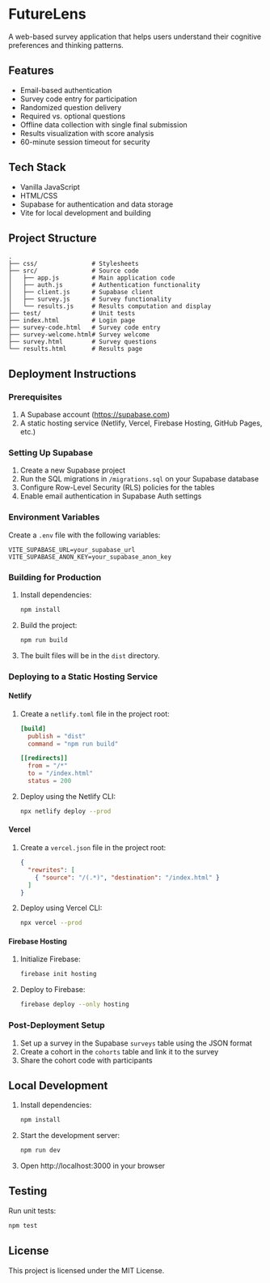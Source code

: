 # FutureLens

A web-based survey application that helps users understand their cognitive preferences and thinking patterns.

## Features

- Email-based authentication
- Survey code entry for participation
- Randomized question delivery
- Required vs. optional questions
- Offline data collection with single final submission
- Results visualization with score analysis
- 60-minute session timeout for security

## Tech Stack

- Vanilla JavaScript
- HTML/CSS
- Supabase for authentication and data storage
- Vite for local development and building

## Project Structure

```
.
├── css/               # Stylesheets
├── src/               # Source code
│   ├── app.js         # Main application code
│   ├── auth.js        # Authentication functionality
│   ├── client.js      # Supabase client
│   ├── survey.js      # Survey functionality
│   └── results.js     # Results computation and display
├── test/              # Unit tests
├── index.html         # Login page
├── survey-code.html   # Survey code entry
├── survey-welcome.html# Survey welcome
├── survey.html        # Survey questions
└── results.html       # Results page
```

## Deployment Instructions

### Prerequisites

1. A Supabase account (https://supabase.com)
2. A static hosting service (Netlify, Vercel, Firebase Hosting, GitHub Pages, etc.)

### Setting Up Supabase

1. Create a new Supabase project
2. Run the SQL migrations in `/migrations.sql` on your Supabase database
3. Configure Row-Level Security (RLS) policies for the tables
4. Enable email authentication in Supabase Auth settings

### Environment Variables

Create a `.env` file with the following variables:

```
VITE_SUPABASE_URL=your_supabase_url
VITE_SUPABASE_ANON_KEY=your_supabase_anon_key
```

### Building for Production

1. Install dependencies:
   ```bash
   npm install
   ```

2. Build the project:
   ```bash
   npm run build
   ```

3. The built files will be in the `dist` directory.

### Deploying to a Static Hosting Service

#### Netlify

1. Create a `netlify.toml` file in the project root:
   ```toml
   [build]
     publish = "dist"
     command = "npm run build"
   
   [[redirects]]
     from = "/*"
     to = "/index.html"
     status = 200
   ```

2. Deploy using the Netlify CLI:
   ```bash
   npx netlify deploy --prod
   ```

#### Vercel

1. Create a `vercel.json` file in the project root:
   ```json
   {
     "rewrites": [
       { "source": "/(.*)", "destination": "/index.html" }
     ]
   }
   ```

2. Deploy using Vercel CLI:
   ```bash
   npx vercel --prod
   ```

#### Firebase Hosting

1. Initialize Firebase:
   ```bash
   firebase init hosting
   ```

2. Deploy to Firebase:
   ```bash
   firebase deploy --only hosting
   ```

### Post-Deployment Setup

1. Set up a survey in the Supabase `surveys` table using the JSON format
2. Create a cohort in the `cohorts` table and link it to the survey
3. Share the cohort code with participants

## Local Development

1. Install dependencies:
   ```bash
   npm install
   ```

2. Start the development server:
   ```bash
   npm run dev
   ```

3. Open http://localhost:3000 in your browser

## Testing

Run unit tests:
```bash
npm test
```

## License

This project is licensed under the MIT License. 